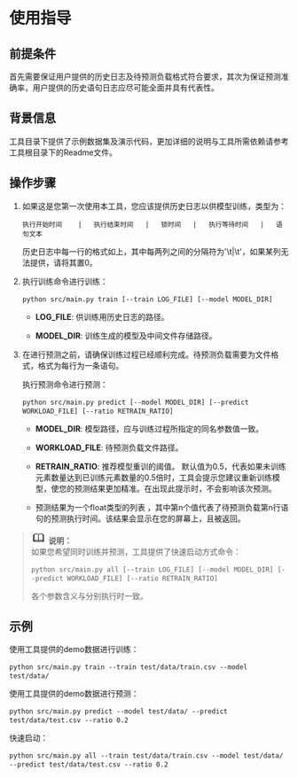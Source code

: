 # 使用指导<a name="ZH-CN_TOPIC_0253059673"></a>

## 前提条件<a name="zh-cn_topic_0059779027_s7c2e433674384463a42b1e562a499257"></a>

首先需要保证用户提供的历史日志及待预测负载格式符合要求，其次为保证预测准确率，用户提供的历史语句日志应尽可能全面并具有代表性。

## 背景信息<a name="zh-cn_topic_0059779027_sec8c9233ebad4d6da06846cb31af1f44"></a>

工具目录下提供了示例数据集及演示代码，更加详细的说明与工具所需依赖请参考工具根目录下的Readme文件。

## 操作步骤<a name="section43562171391"></a>

1.  如果这是您第一次使用本工具，您应该提供历史日志以供模型训练，类型为：

    ```
    执行开始时间    |   执行结束时间   |   锁时间   |   执行等待时间   |   语句文本 
    ```

    历史日志中每一行的格式如上，其中每两列之间的分隔符为'\\t|\\t'，如果某列无法提供，请将其置0。

2.  执行训练命令进行训练：

    ```
    python src/main.py train [--train LOG_FILE] [--model MODEL_DIR] 
    ```

    -   **LOG\_FILE**: 供训练用历史日志的路径。

    -   **MODEL\_DIR**: 训练生成的模型及中间文件存储路径。

3.  在进行预测之前，请确保训练过程已经顺利完成。待预测负载需要为文件格式，格式为每行为一条语句。

    执行预测命令进行预测：

    ```
    python src/main.py predict [--model MODEL_DIR] [--predict WORKLOAD_FILE] [--ratio RETRAIN_RATIO] 
    ```

    -   **MODEL\_DIR**: 模型路径，应与训练过程所指定的同名参数值一致。

    -   **WORKLOAD\_FILE**: 待预测负载文件路径。

    -   **RETRAIN\_RATIO**: 推荐模型重训的阈值。 默认值为0.5，代表如果未训练元素数量达到已训练元素数量的0.5倍时，工具会提示您建议重新训练模型，使您的预测结果更加精准。在出现此提示时，不会影响该次预测。

    -   预测结果为一个float类型的列表 ，其中第n个值代表了待预测负载第n行语句的预测执行时间。该结果会显示在您的屏幕上，且被返回。



>![](public_sys-resources/icon-note.gif) **说明：**   
>如果您希望同时训练并预测，工具提供了快速启动方式命令：  
>```  
>python src/main.py all [--train LOG_FILE] [--model MODEL_DIR] [--predict WORKLOAD_FILE] [--ratio RETRAIN_RATIO]   
>```  
>各个参数含义与分别执行时一致。  

## 示例<a name="section1835821733910"></a>

使用工具提供的demo数据进行训练：

```
python src/main.py train --train test/data/train.csv --model test/data/
```

使用工具提供的demo数据进行预测：

```
python src/main.py predict --model test/data/ --predict test/data/test.csv --ratio 0.2
```

快速启动：

```
python src/main.py all --train test/data/train.csv --model test/data/ --predict test/data/test.csv --ratio 0.2
```

